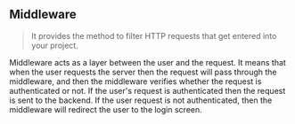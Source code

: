 ## Middleware

> It provides the method to filter HTTP requests that get entered into your project. 

Middleware acts as a layer between the user and the request. It means that when the user requests the server then the request
will pass through the middleware, and then the middleware verifies whether the request is authenticated or not.
If the user's request is authenticated then the request is sent to the backend. If the user request is not authenticated,
then the middleware will redirect the user to the login screen.



